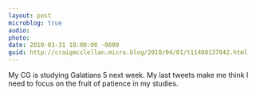 ```yaml
---
layout: post
microblog: true
audio: 
photo: 
date: 2010-03-31 18:00:00 -0600
guid: http://craigmcclellan.micro.blog/2010/04/01/t11408137842.html
---
```

My CG is studying Galatians 5 next week. My last tweets make me think I need to focus on the fruit of patience in my studies.
